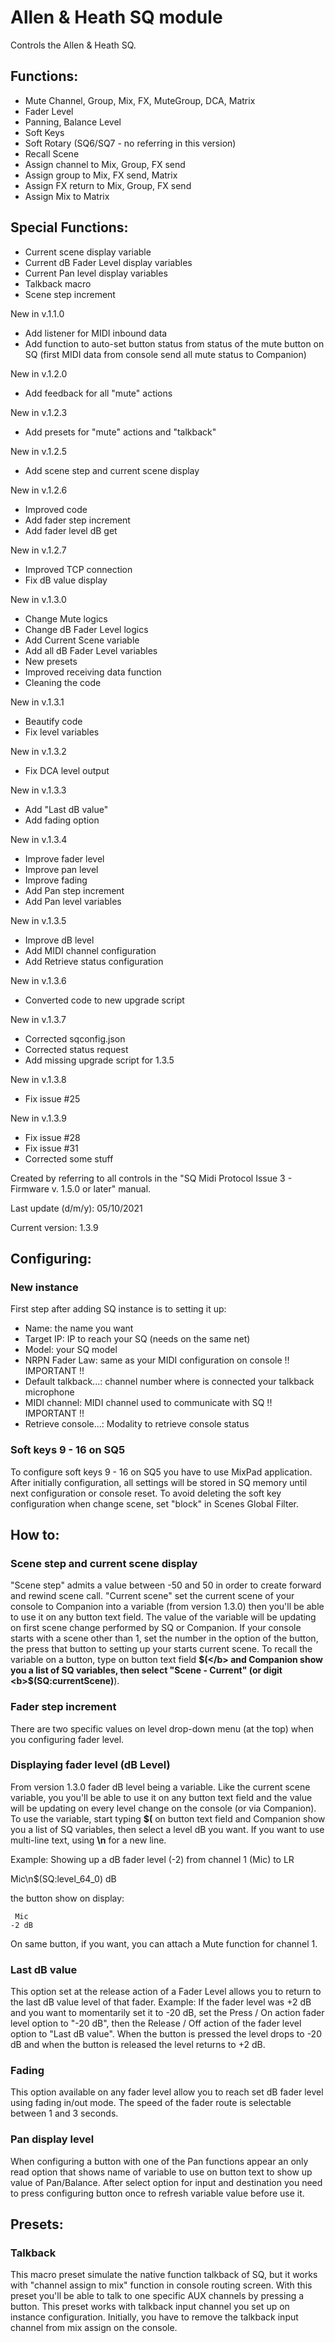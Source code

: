 # Allen & Heath SQ module

Controls the Allen & Heath SQ.

## Functions:

- Mute Channel, Group, Mix, FX, MuteGroup, DCA, Matrix
- Fader Level
- Panning, Balance Level
- Soft Keys
- Soft Rotary (SQ6/SQ7 - no referring in this version)
- Recall Scene
- Assign channel to Mix, Group, FX send
- Assign group to Mix, FX send, Matrix
- Assign FX return to Mix, Group, FX send
- Assign Mix to Matrix

## Special Functions:

- Current scene display variable
- Current dB Fader Level display variables
- Current Pan level display variables
- Talkback macro
- Scene step increment

New in v.1.1.0

- Add listener for MIDI inbound data
- Add function to auto-set button status from status of the mute button on SQ
  (first MIDI data from console send all mute status to Companion)

New in v.1.2.0

- Add feedback for all "mute" actions

New in v.1.2.3

- Add presets for "mute" actions and "talkback"

New in v.1.2.5

- Add scene step and current scene display

New in v.1.2.6

- Improved code
- Add fader step increment
- Add fader level dB get

New in v.1.2.7

- Improved TCP connection
- Fix dB value display

New in v.1.3.0

- Change Mute logics
- Change dB Fader Level logics
- Add Current Scene variable
- Add all dB Fader Level variables
- New presets
- Improved receiving data function
- Cleaning the code

New in v.1.3.1

- Beautify code
- Fix level variables

New in v.1.3.2

- Fix DCA level output

New in v.1.3.3

- Add "Last dB value"
- Add fading option

New in v.1.3.4

- Improve fader level
- Improve pan level
- Improve fading
- Add Pan step increment
- Add Pan level variables

New in v.1.3.5

- Improve dB level
- Add MIDI channel configuration
- Add Retrieve status configuration

New in v.1.3.6

- Converted code to new upgrade script

New in v.1.3.7

- Corrected sqconfig.json
- Corrected status request
- Add missing upgrade script for 1.3.5

New in v.1.3.8

- Fix issue #25

New in v.1.3.9

- Fix issue #28
- Fix issue #31
- Corrected some stuff

Created by referring to all controls in the "SQ Midi Protocol Issue 3 - Firmware v. 1.5.0 or later" manual.

Last update (d/m/y): 05/10/2021

Current version: 1.3.9

## Configuring:

### New instance

First step after adding SQ instance is to setting it up:

- Name: the name you want
- Target IP: IP to reach your SQ (needs on the same net)
- Model: your SQ model
- NRPN Fader Law: same as your MIDI configuration on console !! IMPORTANT !!
- Default talkback...: channel number where is connected your talkback microphone
- MIDI channel: MIDI channel used to communicate with SQ !! IMPORTANT !!
- Retrieve console...: Modality to retrieve console status

### Soft keys 9 - 16 on SQ5

To configure soft keys 9 - 16 on SQ5 you have to use MixPad application. After initially configuration, all settings will be stored in SQ memory until next configuration or console reset. To avoid deleting the soft key configuration when change scene, set "block" in Scenes Global Filter.

## How to:

### Scene step and current scene display

"Scene step" admits a value between -50 and 50 in order to create forward and rewind scene call.
"Current scene" set the current scene of your console to Companion into a variable (from version 1.3.0) then you'll be able to use it on any button text field. The value of the variable will be updating on first scene change performed by SQ or Companion. If your console starts with a scene other than 1, set the number in the option of the button, the press that button to setting up your starts current scene. To recall the variable on a button, type on button text field <b>$(</b> and Companion show you a list of SQ variables, then select "Scene - Current" (or digit <b>$(SQ:currentScene)</b>).

### Fader step increment

There are two specific values on level drop-down menu (at the top) when you configuring fader level.

### Displaying fader level (dB Level)

From version 1.3.0 fader dB level being a variable. Like the current scene variable, you you'll be able to use it on any button text field and the value will be updating on every level change on the console (or via Companion). To use the variable, start typing <b>$(</b> on button text field and Companion show you a list of SQ variables, then select a level dB you want. If you want to use multi-line text, using <b>\n</b> for a new line.

Example: Showing up a dB fader level (-2) from channel 1 (Mic) to LR

Mic\n$(SQ:level_64_0) dB

the button show on display:

     Mic
    -2 dB

On same button, if you want, you can attach a Mute function for channel 1.

### Last dB value

This option set at the release action of a Fader Level allows you to return to the last dB value level of that fader.
Example: If the fader level was +2 dB and you want to momentarily set it to -20 dB, set the Press / On action fader level option to "-20 dB", then the Release / Off action of the fader level option to "Last dB value". When the button is pressed the level drops to -20 dB and when the button is released the level returns to +2 dB.

### Fading

This option available on any fader level allow you to reach set dB fader level using fading in/out mode. The speed of the fader route is selectable between 1 and 3 seconds.

### Pan display level

When configuring a button with one of the Pan functions appear an only read option that shows name of variable to use on button text to show up value of Pan/Balance. After select option for input and destination you need to press configuring button once to refresh variable value before use it.

## Presets:

### Talkback

This macro preset simulate the native function talkback of SQ, but it works with "channel assign to mix" function in console routing screen. With this preset you'll be able to talk to one specific AUX channels by pressing a button. This preset works with talkback input channel you set up on instance configuration. Initially, you have to remove the talkback input channel from mix assign on the console.
